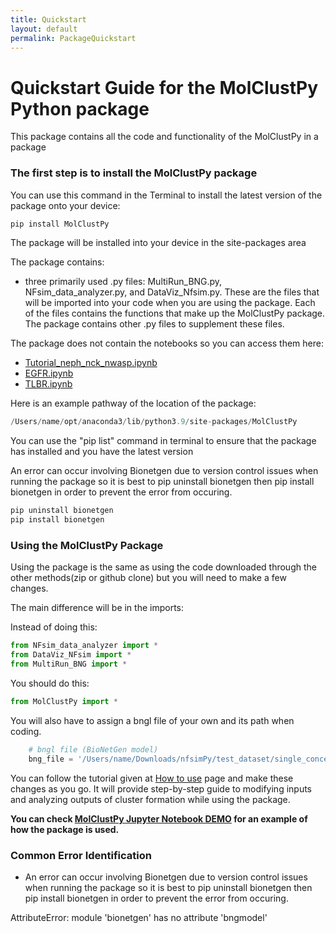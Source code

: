 ```yaml
---
title: Quickstart
layout: default
permalink: PackageQuickstart
---
```


# Quickstart Guide for the MolClustPy Python package

This package contains all the code and functionality of the MolClustPy in a package

### The first step is to install the MolClustPy package

You can use this command in the Terminal to install the latest version of the package onto your device:

```python
pip install MolClustPy
```

The package will be installed into your device in the site-packages area

The package contains:
- three primarily used .py files: MultiRun_BNG.py, NFsim_data_analyzer.py, and DataViz_Nfsim.py. These are the files that will be imported into your code when you are using the package. Each of the files contains the functions that make up the MolClustPy package. The package contains other .py files to supplement these files.

The package does not contain the notebooks so you can access them here: 
- [Tutorial_neph_nck_nwasp.ipynb](../notebooks/Tutorial_Nephrin_Nck_NWASP.ipynb)
- [EGFR.ipynb](../notebooks/EGFR_model.ipynb)
- [TLBR.ipynb](../notebooks/TLBR_model.ipynb) 
 

Here is an example pathway of the location of the package:

```python
/Users/name/opt/anaconda3/lib/python3.9/site-packages/MolClustPy
```
You can use the "pip list" command in terminal to ensure that the package has installed and you have the latest version

An error can occur involving Bionetgen due to version control issues when running the package so it is best to pip uninstall bionetgen then pip install bionetgen in order to prevent the error from occuring.

```python
pip uninstall bionetgen
pip install bionetgen
```
### Using the MolClustPy Package

Using the package is the same as using the code downloaded through the other methods(zip or github clone) but you will need to make a few changes.

The main difference will be in the imports:

Instead of doing this:
```python
from NFsim_data_analyzer import *
from DataViz_NFsim import * 
from MultiRun_BNG import * 
```

You should do this:
```python
from MolClustPy import *
```

You will also have to assign a bngl file of your own and its path when coding.
```python  
    # bngl file (BioNetGen model) 
    bng_file = '/Users/name/Downloads/nfsimPy/test_dataset/single_concentration_file/neph_nck_nwasp_10_30_15uM.bngl'
```
You can follow the tutorial given at [How to use](usage.md) page and make these changes as you go.
It will provide step-by-step guide to modifying inputs and analyzing outputs of cluster formation while using the package. 

<b> You can check [MolClustPy Jupyter Notebook DEMO](MolClustPy_Usage/MolClustPy_Usage.md) for an example of how the package is used. </b>

### Common Error Identification
- An error can occur involving Bionetgen due to version control issues when running the package so it is best to pip uninstall bionetgen then pip install bionetgen in order to prevent the error from occuring.

AttributeError: module 'bionetgen' has no attribute 'bngmodel'
